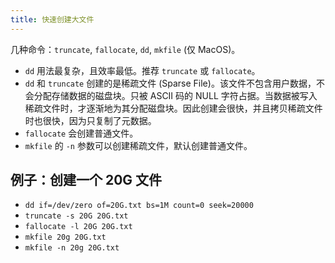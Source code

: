 ```yaml
---
title: 快速创建大文件
---
```



几种命令：`truncate`, `fallocate`, `dd`, `mkfile` (仅 MacOS)。

- `dd` 用法最复杂，且效率最低。推荐 `truncate` 或 `fallocate`。
- `dd` 和 `truncate` 创建的是稀疏文件 (Sparse File)。该文件不包含用户数据，不会分配存储数据的磁盘块。只被 ASCII 码的 NULL 字符占据。当数据被写入稀疏文件时，才逐渐地为其分配磁盘块。因此创建会很快，并且拷贝稀疏文件时也很快，因为只复制了元数据。
- `fallocate` 会创建普通文件。
- `mkfile` 的 `-n` 参数可以创建稀疏文件，默认创建普通文件。

## 例子：创建一个 20G 文件

- `dd if=/dev/zero of=20G.txt bs=1M count=0 seek=20000`
- `truncate -s 20G 20G.txt`
- `fallocate -l 20G 20G.txt`
- `mkfile 20g 20G.txt`
- `mkfile -n 20g 20G.txt`
